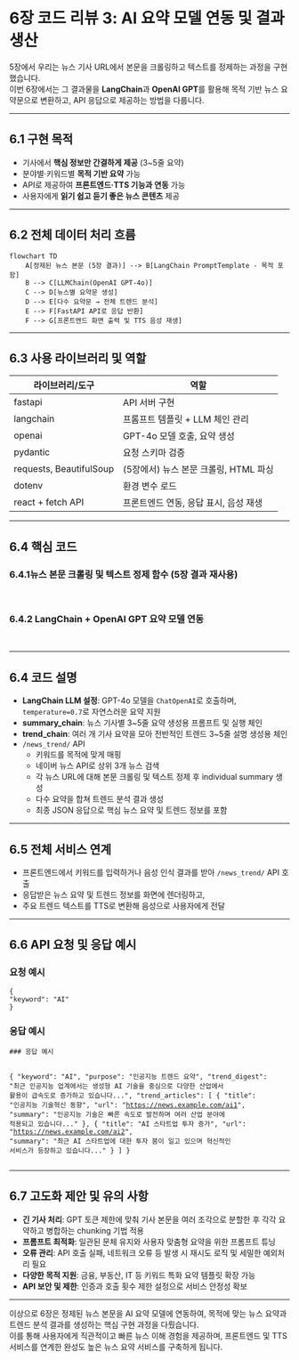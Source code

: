 <h1 id="6장-코드-리뷰-3-ai-요약-모델-연동-및-결과-생산">6장 코드 리뷰 3: AI 요약 모델 연동 및 결과 생산</h1>
<p>5장에서 우리는 뉴스 기사 URL에서 본문을 크롤링하고 텍스트를 정제하는 과정을 구현했습니다.<br />이번 6장에서는 그 결과물을 <strong>LangChain</strong>과 <strong>OpenAI GPT</strong>를 활용해 목적 기반 뉴스 요약문으로 변환하고, API 응답으로 제공하는 방법을 다룹니다.</p>
<hr />
<h2 id="61-구현-목적">6.1 구현 목적</h2>
<ul>
<li>기사에서 <strong>핵심 정보만 간결하게 제공</strong> (3~5줄 요약)</li>
<li>분야별·키워드별 <strong>목적 기반 요약</strong> 가능</li>
<li>API로 제공하여 <strong>프론트엔드·TTS 기능과 연동</strong> 가능</li>
<li>사용자에게 <strong>읽기 쉽고 듣기 좋은 뉴스 콘텐츠</strong> 제공</li>
</ul>
<hr />
<h2 id="62-전체-데이터-처리-흐름">6.2 전체 데이터 처리 흐름</h2>
<pre><code>flowchart TD
    A[정제된 뉴스 본문 (5장 결과)] --&gt; B[LangChain PromptTemplate - 목적 포함]
    B --&gt; C[LLMChain(OpenAI GPT-4o)]
    C --&gt; D[뉴스별 요약문 생성]
    D --&gt; E[다수 요약문 → 전체 트렌드 분석]
    E --&gt; F[FastAPI API로 응답 반환]
    F --&gt; G[프론트엔드 화면 출력 및 TTS 음성 재생]</code></pre><hr />
<h2 id="63-사용-라이브러리-및-역할">6.3 사용 라이브러리 및 역할</h2>
<table>
<thead>
<tr>
<th>라이브러리/도구</th>
<th>역할</th>
</tr>
</thead>
<tbody><tr>
<td>fastapi</td>
<td>API 서버 구현</td>
</tr>
<tr>
<td>langchain</td>
<td>프롬프트 템플릿 + LLM 체인 관리</td>
</tr>
<tr>
<td>openai</td>
<td>GPT-4o 모델 호출, 요약 생성</td>
</tr>
<tr>
<td>pydantic</td>
<td>요청 스키마 검증</td>
</tr>
<tr>
<td>requests, BeautifulSoup</td>
<td>(5장에서) 뉴스 본문 크롤링, HTML 파싱</td>
</tr>
<tr>
<td>dotenv</td>
<td>환경 변수 로드</td>
</tr>
<tr>
<td>react + fetch API</td>
<td>프론트엔드 연동, 응답 표시, 음성 재생</td>
</tr>
</tbody></table>
<hr />
<h2 id="64-핵심-코드">6.4 핵심 코드</h2>
<h3 id="641뉴스-본문-크롤링-및-텍스트-정제-함수-5장-결과-재사용">6.4.1뉴스 본문 크롤링 및 텍스트 정제 함수 (5장 결과 재사용)</h3>
<p><img alt="" src="https://velog.velcdn.com/images/hanyeon/post/ef6e8ea3-21b7-4ffa-a167-a270961d5adf/image.png" />
<img alt="" src="https://velog.velcdn.com/images/hanyeon/post/58482b49-67a1-4938-ae10-a734aea0c0a0/image.png" /></p>
<h3 id="642-langchain--openai-gpt-요약-모델-연동">6.4.2 LangChain + OpenAI GPT 요약 모델 연동</h3>
<p><img alt="" src="https://velog.velcdn.com/images/hanyeon/post/007b3357-65fd-4f49-98d4-081dfdfa7746/image.png" />
<img alt="" src="https://velog.velcdn.com/images/hanyeon/post/c33ccf3c-c369-45d5-9472-dc0268537e32/image.png" /></p>
<hr />
<h2 id="64-코드-설명">6.4 코드 설명</h2>
<ul>
<li><strong>LangChain LLM 설정</strong>: GPT-4o 모델을 <code>ChatOpenAI</code>로 호출하며, <code>temperature=0.7</code>로 자연스러운 요약 지원  </li>
<li><strong>summary_chain</strong>: 뉴스 기사별 3~5줄 요약 생성용 프롬프트 및 실행 체인  </li>
<li><strong>trend_chain</strong>: 여러 개 기사 요약을 모아 전반적인 트렌드 3~5줄 설명 생성용 체인  </li>
<li><code>/news_trend/</code> API  <ul>
<li>키워드를 목적에 맞게 매핑  </li>
<li>네이버 뉴스 API로 상위 3개 뉴스 검색  </li>
<li>각 뉴스 URL에 대해 본문 크롤링 및 텍스트 정제 후 individual summary 생성  </li>
<li>다수 요약을 합쳐 트렌드 분석 결과 생성  </li>
<li>최종 JSON 응답으로 핵심 뉴스 요약 및 트렌드 정보를 포함  </li>
</ul>
</li>
</ul>
<hr />
<h2 id="65-전체-서비스-연계">6.5 전체 서비스 연계</h2>
<ul>
<li>프론트엔드에서 키워드를 입력하거나 음성 인식 결과를 받아 <code>/news_trend/</code> API 호출  </li>
<li>응답받은 뉴스 요약 및 트렌드 정보를 화면에 렌더링하고,  </li>
<li>주요 트렌드 텍스트를 TTS로 변환해 음성으로 사용자에게 전달  </li>
</ul>
<hr />
<h2 id="66-api-요청-및-응답-예시">6.6 API 요청 및 응답 예시</h2>
<h3 id="요청-예시">요청 예시</h3>
<pre><code>{
&quot;keyword&quot;: &quot;AI&quot;
}</code></pre><h3 id="응답-예시">응답 예시</h3>
<pre><code>### 응답 예시

{
&quot;keyword&quot;: &quot;AI&quot;,
&quot;purpose&quot;: &quot;인공지능 트렌드 요약&quot;,
&quot;trend_digest&quot;: &quot;최근 인공지능 업계에서는 생성형 AI 기술을 중심으로 다양한 산업에서 활용이 급속도로 증가하고 있습니다...&quot;,
&quot;trend_articles&quot;: [
{
&quot;title&quot;: &quot;인공지능 기술혁신 동향&quot;,
&quot;url&quot;: &quot;https://news.example.com/ai1&quot;,
&quot;summary&quot;: &quot;인공지능 기술은 빠른 속도로 발전하며 여러 산업 분야에 적용되고 있습니다...&quot;
},
{
&quot;title&quot;: &quot;AI 스타트업 투자 증가&quot;,
&quot;url&quot;: &quot;https://news.example.com/ai2&quot;,
&quot;summary&quot;: &quot;최근 AI 스타트업에 대한 투자 붐이 일고 있으며 혁신적인 서비스가 등장하고 있습니다...&quot;
}
]
}</code></pre><hr />
<h2 id="67-고도화-제안-및-유의-사항">6.7 고도화 제안 및 유의 사항</h2>
<ul>
<li><strong>긴 기사 처리</strong>: GPT 토큰 제한에 맞춰 기사 본문을 여러 조각으로 분할한 후 각각 요약하고 병합하는 chunking 기법 적용  </li>
<li><strong>프롬프트 최적화</strong>: 일관된 문체 유지와 사용자 맞춤형 요약을 위한 프롬프트 튜닝  </li>
<li><strong>오류 관리</strong>: API 호출 실패, 네트워크 오류 등 발생 시 재시도 로직 및 세밀한 예외처리 필요  </li>
<li><strong>다양한 목적 지원</strong>: 금융, 부동산, IT 등 키워드 특화 요약 템플릿 확장 가능  </li>
<li><strong>API 보안 및 제한</strong>: 인증과 호출 횟수 제한 설정으로 서비스 안정성 확보  </li>
</ul>
<hr />
<p>이상으로 6장은 정제된 뉴스 본문을 AI 요약 모델에 연동하여, 목적에 맞는 뉴스 요약과 트렌드 분석 결과를 생성하는 핵심 구현 과정을 다뤘습니다.<br />이를 통해 사용자에게 직관적이고 빠른 뉴스 이해 경험을 제공하며, 프론트엔드 및 TTS 서비스를 연계한 완성도 높은 뉴스 요약 서비스를 구축하게 됩니다.</p>